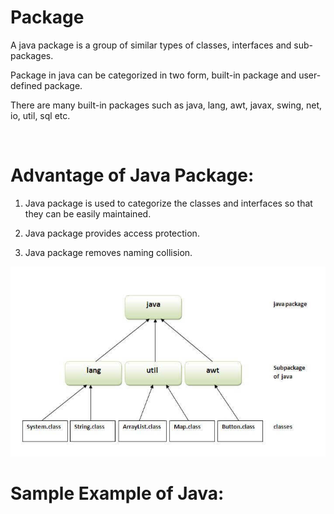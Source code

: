 #  Package

A java package is a group of similar types of classes, interfaces and sub-packages.

Package in java can be categorized in two form, built-in package and user-defined package.

There are many built-in packages such as java, lang, awt, javax, swing, net, io, util, sql etc.

<br>

# Advantage of Java Package:

1) Java package is used to categorize the classes and interfaces so that they can be easily maintained.

2) Java package provides access protection.

3) Java package removes naming collision.

![Alt text](image-18.png)


# Sample Example of Java:

